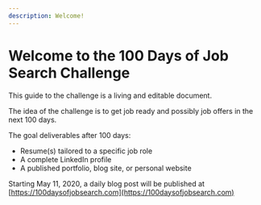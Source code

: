 ```yaml
---
description: Welcome!
---
```


# Welcome to the 100 Days of Job Search Challenge

This guide to the challenge is a living and editable document. 

The idea of the challenge is to get job ready and possibly job offers in the next 100 days. 

The goal deliverables after 100 days:

* Resume\(s\) tailored to a specific job role
* A complete LinkedIn profile
* A published portfolio, blog site, or personal website

Starting May 11, 2020, a daily blog post will be published at [https://100daysofjobsearch.com](https://100daysofjobsearch.com)

